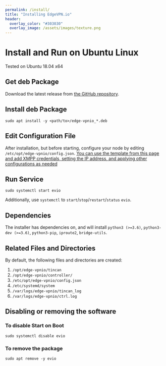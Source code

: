 ```yaml
---
permalink: /install/
title: "Installing EdgeVPN.io"
header:
  overlay_color: "#303030"
  overlay_image: /assets/images/texture.png
---
```


# Install and Run on Ubuntu Linux

Tested on Ubuntu 18.04 x64

## Get deb Package
Download the latest release from [the GitHub repository](https://github.com/EdgeVPNio/evio/releases/).

## Install deb Package

```shell
sudo apt install -y <path/to>/edge-vpnio_*.deb
```

## Edit Configuration File
After installation, but before starting, configure your node by editing `/etc/opt/edge-vpnio/config.json`. [You can use the template from this page and add XMPP credentials, setting the IP address, and applying other configurations as needed](/configbasics) 

## Run Service
```shell
sudo systemctl start evio
``` 

Additionally, use `systemctl` to `start`/`stop`/`restart`/`status` `evio`.

## Dependencies
The installer has dependencies on, and will install `python3 (>=3.6)`, `python3-dev (>=3.6)`,  `python3-pip`, `iproute2`, `bridge-utils`.


## Related Files and Directories
By default, the following files and directories are created:
1. `/opt/edge-vpnio/tincan`
2. `/opt/edge-vpnio/controller/`
3. `/etc/opt/edge-vpnio/config.json`
4. `/etc/systemd/system`
5. `/var/logs/edge-vpnio/tincan_log`
6. `/var/logs/edge-vpnio/ctrl.log`

## Disabling or removing the software

### To disable Start on Boot
```shell
sudo systemctl disable evio
```

### To remove the package
```shell
sudo apt remove -y evio
```
